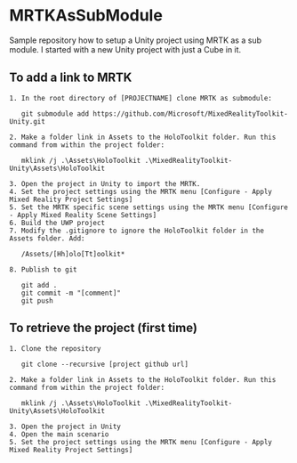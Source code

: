# MRTKAsSubModule
Sample repository how to setup a Unity project using MRTK as a sub module. I started with a new Unity project with just a Cube in it.

## To add a link to MRTK ##
	1. In the root directory of [PROJECTNAME] clone MRTK as submodule:
       
       git submodule add https://github.com/Microsoft/MixedRealityToolkit-Unity.git

	2. Make a folder link in Assets to the HoloToolkit folder. Run this command from within the project folder:

       mklink /j .\Assets\HoloToolkit .\MixedRealityToolkit-Unity\Assets\HoloToolkit

	3. Open the project in Unity to import the MRTK. 
    4. Set the project settings using the MRTK menu [Configure - Apply Mixed Reality Project Settings]
    5. Set the MRTK specific scene settings using the MRTK menu [Configure - Apply Mixed Reality Scene Settings]
    6. Build the UWP project
    7. Modify the .gitignore to ignore the HoloToolkit folder in the Assets folder. Add:
    
       /Assets/[Hh]olo[Tt]oolkit*

	8. Publish to git
       
       git add .
       git commit -m "[comment]"
       git push

## To retrieve the project (first time) ##

	1. Clone the repository
       
       git clone --recursive [project github url]

	2. Make a folder link in Assets to the HoloToolkit folder. Run this command from within the project folder:

       mklink /j .\Assets\HoloToolkit .\MixedRealityToolkit-Unity\Assets\HoloToolkit

	3. Open the project in Unity
	4. Open the main scenario
	5. Set the project settings using the MRTK menu [Configure - Apply Mixed Reality Project Settings]

